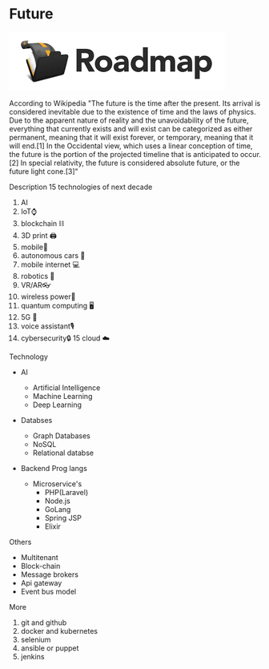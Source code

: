 # Future

![Road Map](images.png)


According to Wikipedia "The future is the time after the present. Its arrival is considered inevitable due to the existence of time and the laws of physics. Due to the apparent nature of reality and the unavoidability of the future, everything that currently exists and will exist can be categorized as either permanent, meaning that it will exist forever, or temporary, meaning that it will end.[1] In the Occidental view, which uses a linear conception of time, the future is the portion of the projected timeline that is anticipated to occur.[2] In special relativity, the future is considered absolute future, or the future light cone.[3]"


Description
15 technologies of next decade

1. AI
2. IoT⌚️
3. blockchain ⛓
4. 3D print 🖨
5. mobile📱
6. autonomous cars 🚗
7. mobile internet 💻
8. robotics 🤖
9. VR/AR👓
10. wireless power🔋
11. quantum computing 🖥
12. 5G 📡
13. voice assistant🎙
14. cybersecurity🔒
15 cloud ☁️




Technology
- AI
  - Artificial Intelligence
  - Machine Learning
  - Deep Learning 

- Databses
  - Graph Databases
  - NoSQL 
  - Relational databse


- Backend Prog langs
  - Microservice's 
    - PHP(Laravel)
    - Node.js
    - GoLang
    - Spring JSP
    - Elixir

Others
- Multitenant
- Block-chain
- Message brokers 
- Api gateway
- Event bus model



More
1. git and github
2. docker and kubernetes
3. selenium
4. ansible or puppet
5. jenkins
